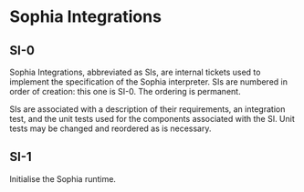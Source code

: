 # Sophia Integrations

## SI-0

Sophia Integrations, abbreviated as SIs, are internal tickets used to implement the specification of the Sophia interpreter. SIs are numbered in order of creation: this one is SI-0. The ordering is permanent.

SIs are associated with a description of their requirements, an integration test, and the unit tests used for the components associated with the SI. Unit tests may be changed and reordered as is necessary.

## SI-1

Initialise the Sophia runtime.